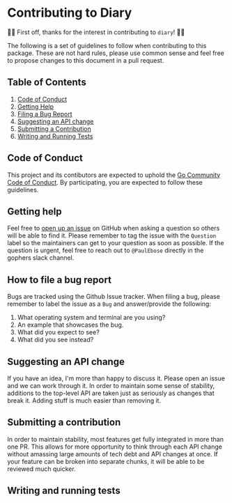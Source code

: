 # Contributing to Diary

🎉🎉 First off, thanks for the interest in contributing to `diary`! 🎉🎉

The following is a set of guidelines to follow when contributing to this package. These are not hard rules, please use common sense and feel free to propose changes to this document in a pull request.

## Table of Contents

1. [Code of Conduct](#code-of-conduct)
1. [Getting Help](#getting-help)
1. [Filing a Bug Report](#how-to-file-a-bug-report)
1. [Suggesting an API change](#suggesting-an-api-change)
1. [Submitting a Contribution](#submitting-a-contribution)
1. [Writing and Running Tests](#writing-and-running-tests)

## Code of Conduct

This project and its contibutors are expected to uphold the [Go Community Code of Conduct](https://golang.org/conduct). By participating, you are expected to follow these guidelines.

## Getting help

Feel free to [open up an issue](https://github.com/PaulEbose/diary/issues/new) on GitHub when asking a question so others will be able to find it. Please remember to tag the issue with the `Question` label so the maintainers can get to your question as soon as possible. If the question is urgent, feel free to reach out to `@PaulEbose` directly in the gophers slack channel.

## How to file a bug report

Bugs are tracked using the Github Issue tracker. When filing a bug, please remember to label the issue as a `Bug` and answer/provide the following:

1. What operating system and terminal are you using?
1. An example that showcases the bug.
1. What did you expect to see?
1. What did you see instead?

## Suggesting an API change

If you have an idea, I'm more than happy to discuss it. Please open an issue and we can work through it. In order to maintain some sense of stability, additions to the top-level API are taken just as seriously as changes that break it. Adding stuff is much easier than removing it.

## Submitting a contribution

In order to maintain stability, most features get fully integrated in more than one PR. This allows for more opportunity to think through each API change without amassing large amounts of tech debt and API changes at once. If your feature can be broken into separate chunks, it will be able to be reviewed much quicker. 

## Writing and running tests
